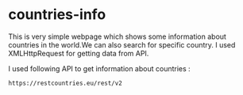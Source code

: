 # countries-info

This is very simple webpage which shows some information about countries in the world.We can also search for specific country. I used XMLHttpRequest for getting data from API.

I used following API to get information about countries :

`https://restcountries.eu/rest/v2`
